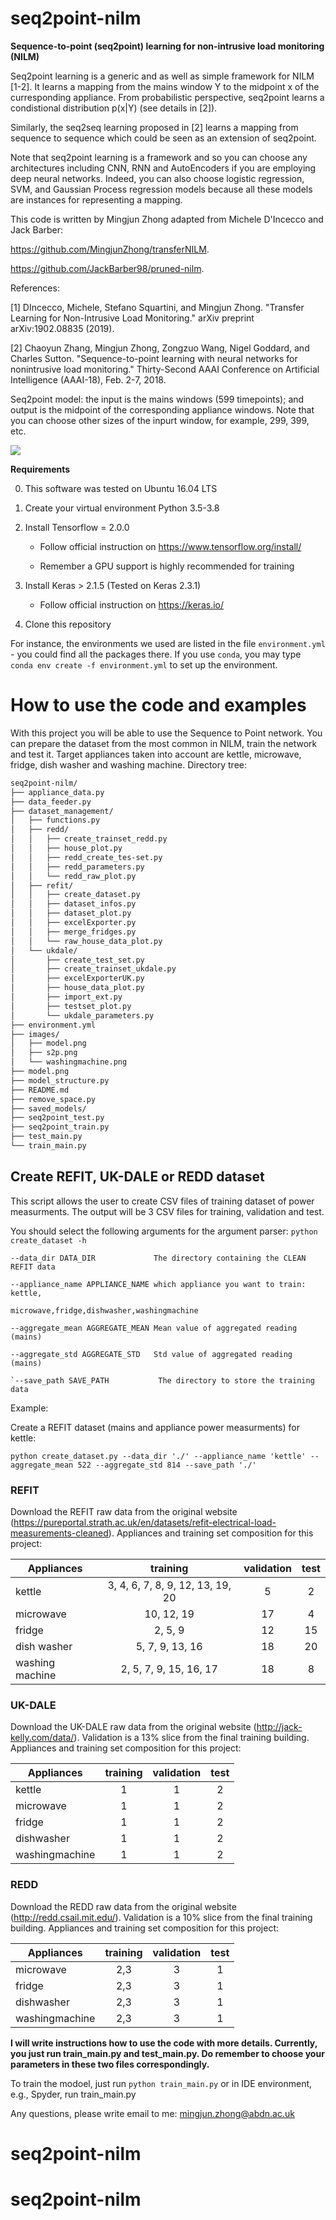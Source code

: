# seq2point-nilm
**Sequence-to-point (seq2point) learning for non-intrusive load monitoring (NILM)**

Seq2point learning is a generic and as well as simple framework for NILM [1-2]. It learns a mapping from the mains window Y to the midpoint x of the curresponding appliance. From probabilistic perspective, seq2point learns a condistional distribution p(x|Y) (see details in [2]).

Similarly, the seq2seq learning proposed in [2] learns a mapping from sequence to sequence which could be seen as an extension of seq2point.

Note that seq2point learning is a framework and so you can choose any architectures including CNN, RNN and AutoEncoders if you are employing deep neural networks. Indeed, you can also choose logistic regression, SVM, and Gaussian Process regression models because all these models are instances for representing a mapping.

This code is written by Mingjun Zhong adapted from Michele D'Incecco and Jack Barber:

https://github.com/MingjunZhong/transferNILM.

https://github.com/JackBarber98/pruned-nilm.
 

References:

[1] DIncecco, Michele, Stefano Squartini, and Mingjun Zhong. "Transfer Learning for Non-Intrusive Load Monitoring." arXiv preprint arXiv:1902.08835 (2019).

[2] Chaoyun Zhang, Mingjun Zhong, Zongzuo Wang, Nigel Goddard, and Charles Sutton. "Sequence-to-point learning with neural networks for nonintrusive load monitoring."
Thirty-Second AAAI Conference on Artificial Intelligence (AAAI-18), Feb. 2-7, 2018.

Seq2point model: the input is the mains windows (599 timepoints); and output is the midpoint of the corresponding appliance windows. Note that you can choose other sizes of the inpurt window, for example, 299, 399, etc.

![](images/s2p.png)


**Requirements**

0. This software was tested on Ubuntu 16.04 LTS

1. Create your virtual environment Python 3.5-3.8

2. Install Tensorflow = 2.0.0

    * Follow official instruction on https://www.tensorflow.org/install/
    
    * Remember a GPU support is highly recommended for training
    
3. Install Keras > 2.1.5 (Tested on Keras 2.3.1)

    * Follow official instruction on https://keras.io/
    
4. Clone this repository
    

For instance, the environments we used are listed in the file `environment.yml` - 
you could find all the packages there. If you use `conda`, 
you may type `conda env create -f environment.yml` to set up the environment.
    

# How to use the code and examples
With this project you will be able to use the Sequence to Point network. You can prepare the dataset from the
most common in NILM, train the network and test it. Target appliances taken into account are kettle, microwave, fridge, dish washer and
washing machine.
Directory tree:

``` bash
seq2point-nilm/
├── appliance_data.py
├── data_feeder.py
├── dataset_management/
│   ├── functions.py
│   ├── redd/
│   │   ├── create_trainset_redd.py
│   │   ├── house_plot.py
│   │   ├── redd_create_tes-set.py
│   │   ├── redd_parameters.py
│   │   └── redd_raw_plot.py
│   ├── refit/
│   │   ├── create_dataset.py
│   │   ├── dataset_infos.py
│   │   ├── dataset_plot.py
│   │   ├── excelExporter.py
│   │   ├── merge_fridges.py
│   │   └── raw_house_data_plot.py
│   └── ukdale/
│       ├── create_test_set.py
│       ├── create_trainset_ukdale.py
│       ├── excelExporterUK.py
│       ├── house_data_plot.py
│       ├── import_ext.py
│       ├── testset_plot.py
│       └── ukdale_parameters.py
├── environment.yml
├── images/
│   ├── model.png
│   ├── s2p.png
│   └── washingmachine.png
├── model.png
├── model_structure.py
├── README.md
├── remove_space.py
├── saved_models/
├── seq2point_test.py
├── seq2point_train.py
├── test_main.py
└── train_main.py
```

## **Create REFIT, UK-DALE or REDD dataset**

This script allows the user to create CSV files of training dataset of power measurments.
The output will be 3 CSV files for training, validation and test. 

You should select the following arguments for the argument parser:
`python create_dataset -h`

```
--data_dir DATA_DIR             The directory containing the CLEAN REFIT data

--appliance_name APPLIANCE_NAME which appliance you want to train: kettle,
                                microwave,fridge,dishwasher,washingmachine

--aggregate_mean AGGREGATE_MEAN Mean value of aggregated reading (mains)

--aggregate_std AGGREGATE_STD   Std value of aggregated reading (mains)

`--save_path SAVE_PATH           The directory to store the training data
```


Example:

Create a REFIT dataset (mains and appliance power measurments) for kettle:

`python create_dataset.py --data_dir './' --appliance_name 'kettle' --aggregate_mean 522 --aggregate_std 814 --save_path './'`
    
### **REFIT**

Download the REFIT raw data from the original website (https://pureportal.strath.ac.uk/en/datasets/refit-electrical-load-measurements-cleaned). 
Appliances and training set composition for this project:

| Appliances      |      training                    |  validation | test   |
|-----------------|:--------------------------------:|:-----------:|:------:|
| kettle          | 3, 4, 6, 7, 8, 9, 12, 13, 19, 20 |     5       |   2    |
| microwave       | 10, 12, 19                       |    17       |   4    |
| fridge          | 2, 5, 9                          |     12      |   15   |
| dish washer     | 5, 7, 9, 13, 16                  |     18      |   20   |
| washing machine | 2, 5, 7, 9, 15, 16, 17           |      18     |   8    |


### **UK-DALE**

Download the UK-DALE raw data from the original website (http://jack-kelly.com/data/). 
Validation is a 13% slice from the final training building. 
Appliances and training set composition for this project:

| Appliances      |      training   |  validation | test   |
|-----------------|:---------------:|:-----------:|:------:|
| kettle          | 1               |     1       |   2    |
| microwave       | 1               |     1       |   2    |
| fridge          | 1               |     1       |   2    |
| dishwasher      | 1               |     1       |   2    |
| washingmachine  | 1               |     1       |   2    |


### **REDD**

Download the REDD raw data from the original website (http://redd.csail.mit.edu/).
Validation is a 10% slice from the final training building. 
Appliances and training set composition for this project:

| Appliances      |      training   |  validation | test   |
|-----------------|:---------------:|:-----------:|:------:|
| microwave       | 2,3             |     3       |   1    |
| fridge          | 2,3             |     3       |   1    |
| dishwasher      | 2,3             |     3       |   1    |
| washingmachine  | 2,3             |     3       |   1    |


**I will write instructions how to use the code with more details. Currently, you just run train_main.py and test_main.py. Do remember to choose your parameters in these two files correspondingly.**

To train the modoel, just run `python train_main.py` or in IDE environment, e.g., Spyder, run train_main.py

Any questions, please write email to me: mingjun.zhong@abdn.ac.uk
# seq2point-nilm
# seq2point-nilm
